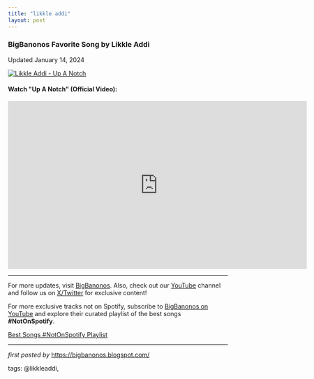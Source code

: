 ```yaml
---
title: "likkle addi"
layout: post
---
```

<h3>BigBanonos Favorite Song by Likkle Addi</h3>
<p>Updated January 14, 2024</p> <!-- Featured Image -->
<div > <a href="https://www.caribbeanlife.com/wp-content/uploads/2022/05/team-different-2022-05-12-nk-cl01-scaled.jpg" target="_blank"> <img src="https://www.caribbeanlife.com/wp-content/uploads/2022/05/team-different-2022-05-12-nk-cl01-scaled.jpg" alt="Likkle Addi - Up A Notch"> </a>
</div> <!-- YouTube Video Embed -->
<h4>Watch "Up A Notch" (Official Video):</h4>
<div > <iframe width="685" height="385" src="https://www.youtube.com/embed/RU1qVntBc94" title="Likkle Addi - Up A Notch (Official Music Video)" frameborder="0" allow="accelerometer; autoplay; clipboard-write; encrypted-media; gyroscope; picture-in-picture; web-share" referrerpolicy="strict-origin-when-cross-origin" allowfullscreen></iframe>
</div> <!-- Footer Links -->
<hr />
<p>For more updates, visit <a href="https://bigbanonos.blogspot.com/" rel="noopener" target="_blank">BigBanonos</a>. Also, check out our <a href="https://www.youtube.com/@BigBanonos" target="_blank">YouTube</a> channel and follow us on <a href="https://x.com/bigbanonos" target="_blank">X/Twitter</a> for exclusive content!</p>


<!--Subscribe and Playlist Links-->
<div>
    <p>For more exclusive tracks not on Spotify, subscribe to <a href="https://www.youtube.com/@BigBanonos" target="_blank">BigBanonos on YouTube</a> and explore their curated playlist of the best songs <strong>#NotOnSpotify</strong>.</p>
    <p><a href="https://www.youtube.com/playlist?list=PLtuNtuTatqI0kFahUCbtbfenC_ET5O_tr" target="_blank">Best Songs #NotOnSpotify Playlist<br /></a></p></div>

<hr />

<p><em>first posted by</em> <a href="https://bigbanonos.blogspot.com/" rel="noopener" target="_new">https://bigbanonos.blogspot.com/</a></p>

<p>tags: @likkleaddi,</p>
